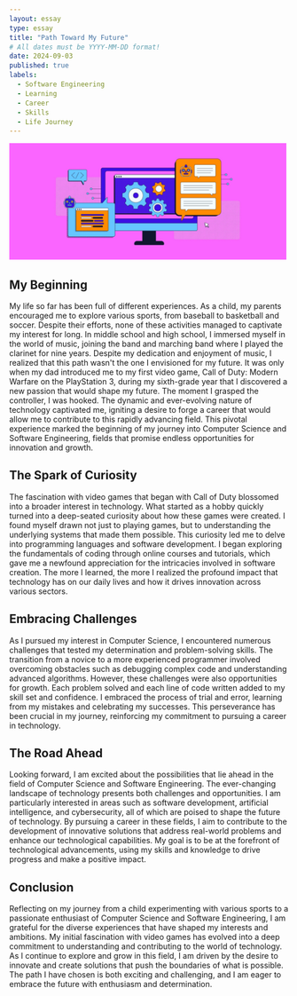 ```yaml
---
layout: essay
type: essay
title: "Path Toward My Future"
# All dates must be YYYY-MM-DD format!
date: 2024-09-03
published: true
labels:
  - Software Engineering
  - Learning
  - Career
  - Skills
  - Life Journey
---
```


<img width="500px" class="rounded mx-auto d-block" src="../img/my-future/CompSci.jpg">

## My Beginning
My life so far has been full of different experiences. As a child, my parents encouraged me to explore various sports, from baseball to basketball and soccer. Despite their efforts, none of these activities managed to captivate my interest for long. In middle school and high school, I immersed myself in the world of music, joining the band and marching band where I played the clarinet for nine years. Despite my dedication and enjoyment of music, I realized that this path wasn't the one I envisioned for my future. It was only when my dad introduced me to my first video game, Call of Duty: Modern Warfare on the PlayStation 3, during my sixth-grade year that I discovered a new passion that would shape my future. The moment I grasped the controller, I was hooked. The dynamic and ever-evolving nature of technology captivated me, igniting a desire to forge a career that would allow me to contribute to this rapidly advancing field. This pivotal experience marked the beginning of my journey into Computer Science and Software Engineering, fields that promise endless opportunities for innovation and growth.

## The Spark of Curiosity
The fascination with video games that began with Call of Duty blossomed into a broader interest in technology. What started as a hobby quickly turned into a deep-seated curiosity about how these games were created. I found myself drawn not just to playing games, but to understanding the underlying systems that made them possible. This curiosity led me to delve into programming languages and software development. I began exploring the fundamentals of coding through online courses and tutorials, which gave me a newfound appreciation for the intricacies involved in software creation. The more I learned, the more I realized the profound impact that technology has on our daily lives and how it drives innovation across various sectors.

## Embracing Challenges
As I pursued my interest in Computer Science, I encountered numerous challenges that tested my determination and problem-solving skills. The transition from a novice to a more experienced programmer involved overcoming obstacles such as debugging complex code and understanding advanced algorithms. However, these challenges were also opportunities for growth. Each problem solved and each line of code written added to my skill set and confidence. I embraced the process of trial and error, learning from my mistakes and celebrating my successes. This perseverance has been crucial in my journey, reinforcing my commitment to pursuing a career in technology.

## The Road Ahead
Looking forward, I am excited about the possibilities that lie ahead in the field of Computer Science and Software Engineering. The ever-changing landscape of technology presents both challenges and opportunities. I am particularly interested in areas such as software development, artificial intelligence, and cybersecurity, all of which are poised to shape the future of technology. By pursuing a career in these fields, I aim to contribute to the development of innovative solutions that address real-world problems and enhance our technological capabilities. My goal is to be at the forefront of technological advancements, using my skills and knowledge to drive progress and make a positive impact.

## Conclusion
Reflecting on my journey from a child experimenting with various sports to a passionate enthusiast of Computer Science and Software Engineering, I am grateful for the diverse experiences that have shaped my interests and ambitions. My initial fascination with video games has evolved into a deep commitment to understanding and contributing to the world of technology. As I continue to explore and grow in this field, I am driven by the desire to innovate and create solutions that push the boundaries of what is possible. The path I have chosen is both exciting and challenging, and I am eager to embrace the future with enthusiasm and determination.
